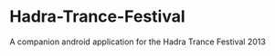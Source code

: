 Hadra-Trance-Festival
=====================

A companion android application for the Hadra Trance Festival 2013
